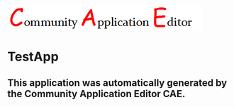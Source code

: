 ![CAE](https://github.com/cae-development/application-TestApp/blob/master/img/logo.png)  

TestApp
===================


This application was automatically generated by the Community Application Editor CAE.  
---------------
